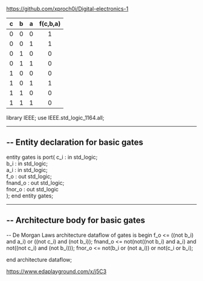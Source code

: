 https://github.com/xproch0i/Digital-electronics-1



| **c** | **b** |**a** | **f(c,b,a)** |
| :-: | :-: | :-: | :-: |
| 0 | 0 | 0 | 1 |
| 0 | 0 | 1 | 1 |
| 0 | 1 | 0 | 0 |
| 0 | 1 | 1 | 0 |
| 1 | 0 | 0 | 0 |
| 1 | 0 | 1 | 1 |
| 1 | 1 | 0 | 0 |
| 1 | 1 | 1 | 0 |

library IEEE;
use IEEE.std_logic_1164.all;

------------------------------------------------------------------------
-- Entity declaration for basic gates
------------------------------------------------------------------------
entity gates is
    port(
        c_i     : in  std_logic;     
        b_i     : in  std_logic;       
        a_i     : in  std_logic;        
        f_o     : out std_logic;      
        fnand_o : out std_logic;   
        fnor_o  : out std_logic             
    );
end entity gates;

------------------------------------------------------------------------
-- Architecture body for basic gates
------------------------------------------------------------------------
-- De Morgan Laws
architecture dataflow of gates is
begin
    f_o  <= ((not b_i) and a_i) or ((not c_i) and (not b_i));
    fnand_o <= not(not((not b_i) and a_i) and not((not c_i) and (not b_i)));
    fnor_o <= not(b_i or (not a_i)) or not(c_i or b_i);

end architecture dataflow;

https://www.edaplayground.com/x/j5C3